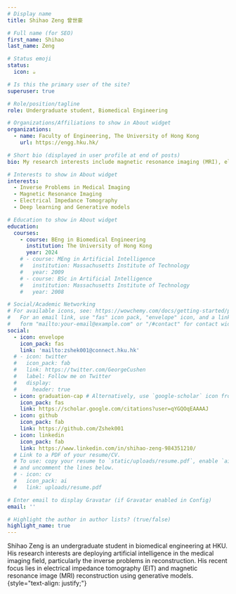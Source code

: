 ```yaml
---
# Display name
title: Shihao Zeng 曾世豪

# Full name (for SEO)
first_name: Shihao
last_name: Zeng

# Status emoji
status:
  icon: ☕️

# Is this the primary user of the site?
superuser: true

# Role/position/tagline
role: Undergraduate student, Biomedical Engineering

# Organizations/Affiliations to show in About widget
organizations:
  - name: Faculty of Engineering, The University of Hong Kong
    url: https://engg.hku.hk/

# Short bio (displayed in user profile at end of posts)
bio: My research interests include magnetic resonance imaging (MRI), electrical impedance tomography (EIT), deep learning and generative models.

# Interests to show in About widget
interests:
  - Inverse Problems in Medical Imaging
  - Magnetic Resonance Imaging
  - Electrical Impedance Tomography
  - Deep learning and Generative models

# Education to show in About widget
education:
  courses:
    - course: BEng in Biomedical Engineering
      institution: The University of Hong Kong
      year: 2024
    # - course: MEng in Artificial Intelligence
    #   institution: Massachusetts Institute of Technology
    #   year: 2009
    # - course: BSc in Artificial Intelligence
    #   institution: Massachusetts Institute of Technology
    #   year: 2008

# Social/Academic Networking
# For available icons, see: https://wowchemy.com/docs/getting-started/page-builder/#icons
#   For an email link, use "fas" icon pack, "envelope" icon, and a link in the
#   form "mailto:your-email@example.com" or "/#contact" for contact widget.
social:
  - icon: envelope
    icon_pack: fas
    link: 'mailto:zshek001@connect.hku.hk'
  # - icon: twitter
  #   icon_pack: fab
  #   link: https://twitter.com/GeorgeCushen
  #   label: Follow me on Twitter
  #   display:
  #     header: true
  - icon: graduation-cap # Alternatively, use `google-scholar` icon from `ai` icon pack
    icon_pack: fas
    link: https://scholar.google.com/citations?user=qYGQOqEAAAAJ
  - icon: github
    icon_pack: fab
    link: https://github.com/Zshek001
  - icon: linkedin
    icon_pack: fab
    link: https://www.linkedin.com/in/shihao-zeng-984351210/
  # Link to a PDF of your resume/CV.
  # To use: copy your resume to `static/uploads/resume.pdf`, enable `ai` icons in `params.yaml`,
  # and uncomment the lines below.
  # - icon: cv
  #   icon_pack: ai
  #   link: uploads/resume.pdf

# Enter email to display Gravatar (if Gravatar enabled in Config)
email: ''

# Highlight the author in author lists? (true/false)
highlight_name: true
---
```


Shihao Zeng is an undergraduate student in biomedical engineering at HKU. His research interests are deploying artificial intelligence in the medical imaging field, particularly the inverse problems in reconstruction. His recent focus lies in electrical impedance tomography (EIT) and magnetic resonance image (MRI) reconstruction using generative models.
{style="text-align: justify;"}
